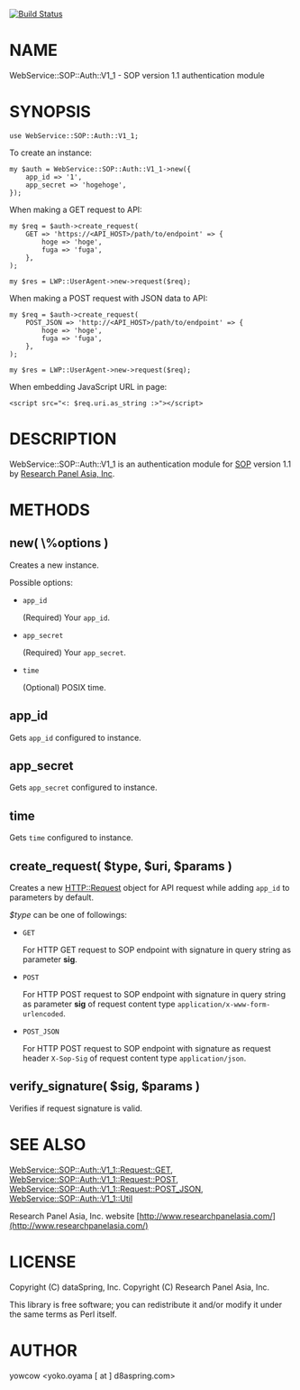 [![Build Status](https://travis-ci.org/researchpanelasia/p5-WebService-SOP-Auth-V1_1.svg?branch=master)](https://travis-ci.org/researchpanelasia/p5-WebService-SOP-Auth-V1_1)
# NAME

WebService::SOP::Auth::V1\_1 - SOP version 1.1 authentication module

# SYNOPSIS

    use WebService::SOP::Auth::V1_1;

To create an instance:

    my $auth = WebService::SOP::Auth::V1_1->new({
        app_id => '1',
        app_secret => 'hogehoge',
    });

When making a GET request to API:

    my $req = $auth->create_request(
        GET => 'https://<API_HOST>/path/to/endpoint' => {
            hoge => 'hoge',
            fuga => 'fuga',
        },
    );

    my $res = LWP::UserAgent->new->request($req);

When making a POST request with JSON data to API:

    my $req = $auth->create_request(
        POST_JSON => 'http://<API_HOST>/path/to/endpoint' => {
            hoge => 'hoge',
            fuga => 'fuga',
        },
    );

    my $res = LWP::UserAgent->new->request($req);

When embedding JavaScript URL in page:

    <script src="<: $req.uri.as_string :>"></script>

# DESCRIPTION

WebService::SOP::Auth::V1\_1 is an authentication module
for [SOP](http://console.partners.surveyon.com/) version 1.1
by [Research Panel Asia, Inc](http://www.researchpanelasia.com/).

# METHODS

## new( \\%options )

Creates a new instance.

Possible options:

- `app_id`

    (Required) Your `app_id`.

- `app_secret`

    (Required) Your `app_secret`.

- `time`

    (Optional) POSIX time.

## app\_id

Gets `app_id` configured to instance.

## app\_secret

Gets `app_secret` configured to instance.

## time

Gets `time` configured to instance.

## create\_request( $type, $uri, $params )

Creates a new [HTTP::Request](https://metacpan.org/pod/HTTP::Request) object for API request while adding `app_id` to parameters by default.

_$type_ can be one of followings:

- `GET`

    For HTTP GET request to SOP endpoint with signature in query string as parameter
    **sig**.

- `POST`

    For HTTP POST request to SOP endpoint with signature in query string as
    parameter **sig** of request content type `application/x-www-form-urlencoded`.

- `POST_JSON`

    For HTTP POST request to SOP endpoint with signature as request header
    `X-Sop-Sig` of request content type `application/json`.

## verify\_signature( $sig, $params )

Verifies if request signature is valid.

# SEE ALSO

[WebService::SOP::Auth::V1\_1::Request::GET](https://metacpan.org/pod/WebService::SOP::Auth::V1_1::Request::GET),
[WebService::SOP::Auth::V1\_1::Request::POST](https://metacpan.org/pod/WebService::SOP::Auth::V1_1::Request::POST),
[WebService::SOP::Auth::V1\_1::Request::POST\_JSON](https://metacpan.org/pod/WebService::SOP::Auth::V1_1::Request::POST_JSON),
[WebService::SOP::Auth::V1\_1::Util](https://metacpan.org/pod/WebService::SOP::Auth::V1_1::Util)

Research Panel Asia, Inc. website [http://www.researchpanelasia.com/](http://www.researchpanelasia.com/)

# LICENSE

Copyright (C) dataSpring, Inc.
Copyright (C) Research Panel Asia, Inc.

This library is free software; you can redistribute it and/or modify
it under the same terms as Perl itself.

# AUTHOR

yowcow &lt;yoko.oyama \[ at \] d8aspring.com>
